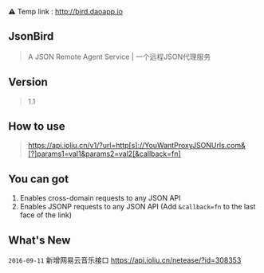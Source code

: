 
:warning: Temp link : http://bird.daoapp.io

## JsonBird
> A JSON Remote Agent Service | 一个远程JSON代理服务

## Version
> 1.1

## How to use
> https://api.ioliu.cn/v1/?url=http[s]://YouWantProxyJSONUrls.com&[?]params1=val1&params2=val2[&callback=fn]

## You can got
1. Enables cross-domain requests to any JSON API
2. Enables JSONP requests to any JSON API (Add `&callback=fn` to the last face of the link)

## What's New
`2016-09-11` 新增网易云音乐接口 https://api.ioliu.cn/netease/?id=308353 
